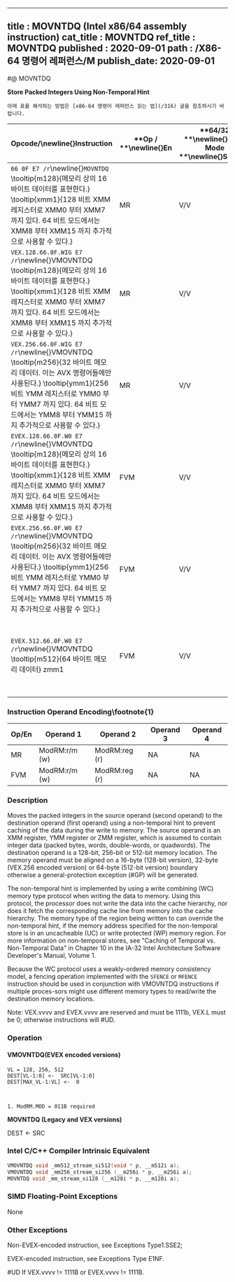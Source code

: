 ----------------------------
title : MOVNTDQ (Intel x86/64 assembly instruction)
cat_title : MOVNTDQ
ref_title : MOVNTDQ
published : 2020-09-01
path : /X86-64 명령어 레퍼런스/M
publish_date: 2020-09-01
----------------------------


#@ MOVNTDQ

**Store Packed Integers Using Non-Temporal Hint**

```lec-info
아래 표를 해석하는 방법은 [x86-64 명령어 레퍼런스 읽는 법](/316) 글을 참조하시기 바랍니다.
```

|**Opcode/**\newline{}**Instruction**|**Op / **\newline{}**En**|**64/32 **\newline{}**bit Mode **\newline{}**Support**|**CPUID **\newline{}**Feature Flag**|**Description**|
|------------------------------------|-------------------------|------------------------------------------------------|------------------------------------|---------------|
|`66 0F E7 /r`\newline{}`MOVNTDQ` \tooltip{m128}{메모리 상의 16 바이트 데이터를 표현한다.} \tooltip{xmm1}{128 비트 XMM 레지스터로 XMM0 부터 XMM7 까지 있다. 64 비트 모드에서는 XMM8 부터 XMM15 까지 추가적으로 사용할 수 있다.} |MR|V/V|SSE2|Move packed integer values in xmm1 to m128 using non-temporal hint.|
|`VEX.128.66.0F.WIG E7 /r`\newline{}VMOVNTDQ \tooltip{m128}{메모리 상의 16 바이트 데이터를 표현한다.} \tooltip{xmm1}{128 비트 XMM 레지스터로 XMM0 부터 XMM7 까지 있다. 64 비트 모드에서는 XMM8 부터 XMM15 까지 추가적으로 사용할 수 있다.} |MR|V/V|AVX|Move packed integer values in xmm1 to m128 using non-temporal hint.|
|`VEX.256.66.0F.WIG E7 /r`\newline{}VMOVNTDQ \tooltip{m256}{32 바이트 메모리 데이터. 이는 AVX 명령어들에만 사용된다.} \tooltip{ymm1}{256 비트 YMM 레지스터로 YMM0 부터 YMM7 까지 있다. 64 비트 모드에서는 YMM8 부터 YMM15 까지 추가적으로 사용할 수 있다.} |MR|V/V|AVX|Move packed integer values in ymm1 to m256 using non-temporal hint.|
|`EVEX.128.66.0F.W0 E7 /r`\newline{}VMOVNTDQ \tooltip{m128}{메모리 상의 16 바이트 데이터를 표현한다.} \tooltip{xmm1}{128 비트 XMM 레지스터로 XMM0 부터 XMM7 까지 있다. 64 비트 모드에서는 XMM8 부터 XMM15 까지 추가적으로 사용할 수 있다.} |FVM|V/V|AVX512VL\newline{}AVX512F|Move packed integer values in xmm1 to m128 using non-temporal hint.|
|`EVEX.256.66.0F.W0 E7 /r`\newline{}VMOVNTDQ \tooltip{m256}{32 바이트 메모리 데이터. 이는 AVX 명령어들에만 사용된다.} \tooltip{ymm1}{256 비트 YMM 레지스터로 YMM0 부터 YMM7 까지 있다. 64 비트 모드에서는 YMM8 부터 YMM15 까지 추가적으로 사용할 수 있다.} |FVM|V/V|AVX512VL\newline{}AVX512F|Move packed integer values in zmm1 to m256 using non-temporal hint.|
|`EVEX.512.66.0F.W0 E7 /r`\newline{}VMOVNTDQ \tooltip{m512}{64 바이트 메모리 데이터} zmm1 |FVM|V/V|AVX512F|Move packed integer values in zmm1 to m512 using non-temporal hint.|
### Instruction Operand Encoding\footnote{1}


|Op/En|Operand 1|Operand 2|Operand 3|Operand 4|
|-----|---------|---------|---------|---------|
|MR|ModRM:r/m (w)|ModRM:reg (r)|NA|NA|
|FVM|ModRM:r/m (w)|ModRM:reg (r)|NA|NA|
### Description


Moves the packed integers in the source operand (second operand) to the destination operand (first operand) using a non-temporal hint to prevent caching of the data during the write to memory. The source operand is an XMM register, YMM register or ZMM register, which is assumed to contain integer data (packed bytes, words, double-words, or quadwords). The destination operand is a 128-bit, 256-bit or 512-bit memory location. The memory operand must be aligned on a 16-byte (128-bit version), 32-byte (VEX.256 encoded version) or 64-byte (512-bit version) boundary otherwise a general-protection exception (#GP) will be generated. 

The non-temporal hint is implemented by using a write combining (WC) memory type protocol when writing the data to memory. Using this protocol, the processor does not write the data into the cache hierarchy, nor does it fetch the corresponding cache line from memory into the cache hierarchy. The memory type of the region being written to can override the non-temporal hint, if the memory address specified for the non-temporal store is in an uncacheable (UC) or write protected (WP) memory region. For more information on non-temporal stores, see "Caching of Temporal vs. Non-Temporal Data" in Chapter 10 in the IA-32 Intel Architecture Software Developer's Manual, Volume 1.

Because the WC protocol uses a weakly-ordered memory consistency model, a fencing operation implemented with the `SFENCE` or `MFENCE` instruction should be used in conjunction with VMOVNTDQ instructions if multiple proces-sors might use different memory types to read/write the destination memory locations.

Note: VEX.vvvv and EVEX.vvvv are reserved and must be 1111b, VEX.L must be 0; otherwise instructions will #UD.


### Operation
#### VMOVNTDQ(EVEX encoded versions) 
```info-verb
VL = 128, 256, 512
DEST[VL-1:0] <-  SRC[VL-1:0]
DEST[MAX_VL-1:VL] <-  0
```
```sidenote


1. ModRM.MOD = 011B required
```

**MOVNTDQ (Legacy and VEX versions)**

DEST <-  SRC


### Intel C/C++ Compiler Intrinsic Equivalent

```cpp
VMOVNTDQ void _mm512_stream_si512(void * p, __m512i a);
VMOVNTDQ void _mm256_stream_si256 (__m256i * p, __m256i a);
MOVNTDQ void _mm_stream_si128 (__m128i * p, __m128i a);
```
### SIMD Floating-Point Exceptions


None

### Other Exceptions


Non-EVEX-encoded instruction, see Exceptions Type1.SSE2; 

EVEX-encoded instruction, see Exceptions Type E1NF.

#UD If VEX.vvvv != 1111B or EVEX.vvvv != 1111B.

